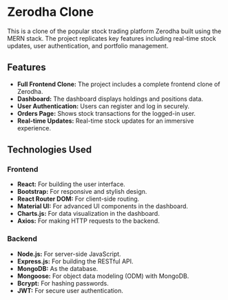 # Zerodha Clone

This is a clone of the popular stock trading platform Zerodha built using the MERN stack. The project replicates key features including real-time stock updates, user authentication, and portfolio management.

## Features

- **Full Frontend Clone:** The project includes a complete frontend clone of Zerodha.
- **Dashboard:** The dashboard displays holdings and positions data.
- **User Authentication:** Users can register and log in securely.
- **Orders Page:** Shows stock transactions for the logged-in user.
- **Real-time Updates:** Real-time stock updates for an immersive experience.

## Technologies Used

### Frontend

- **React:** For building the user interface.
- **Bootstrap:** For responsive and stylish design.
- **React Router DOM:** For client-side routing.
- **Material UI:** For advanced UI components in the dashboard.
- **Charts.js:** For data visualization in the dashboard.
- **Axios:** For making HTTP requests to the backend.

### Backend

- **Node.js:** For server-side JavaScript.
- **Express.js:** For building the RESTful API.
- **MongoDB:** As the database.
- **Mongoose:** For object data modeling (ODM) with MongoDB.
- **Bcrypt:** For hashing passwords.
- **JWT:** For secure user authentication.



